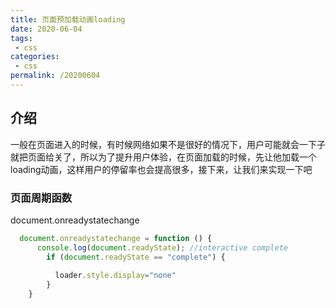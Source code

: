 ```yaml
---
title: 页面预加载动画loading
date: 2020-06-04
tags:
 - css
categories:
 - css
permalink: /20200604
---
```


## 介绍
一般在页面进入的时候，有时候网络如果不是很好的情况下，用户可能就会一下子就把页面给关了，所以为了提升用户体验，在页面加载的时候，先让他加载一个loading动画，这样用户的停留率也会提高很多，接下来，让我们来实现一下吧

### 页面周期函数
document.onreadystatechange

```js
  document.onreadystatechange = function () {
      console.log(document.readyState); //interactive complete
        if (document.readyState == "complete") {
            
          loader.style.display="none"
        }
    }
```